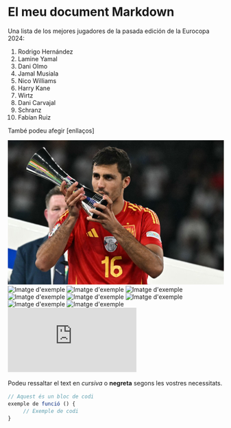 # El meu document Markdown

Una lista de los mejores jugadores de la pasada edición de la Eurocopa 2024:

1. Rodrigo Hernández
2. Lamine Yamal
3. Dani Olmo
4. Jamal Musiala
5. Nico Williams
6. Harry Kane
7. Wirtz
8. Dani Carvajal
9. Schranz
10. Fabían Ruiz


També podeu afegir [enllaços]

![Imatge d'exemple](rODRI.jpeg)
![Imatge d'exemple](LAMINEYAMAL.avif)
![Imatge d'exemple](https://monterrassa.cat/app/uploads/sites/19/2024/07/whatsapp-image-2024-07-15-at-13.10.09.jpeg)
![Imatge d'exemple](https://oneftbl-cms.imgix.net/https%3A%2F%2Fwww.getfootballnewsgermany.com%2Fassets%2Ffbl-euro-2024-match14-ger-hun.jpg?auto=format%2Ccompress&crop=faces&dpr=2&fit=crop&h=630&q=25&w=840&s=2cc753bccfb747a1ab6485eb19282a45)
![Imatge d'exemple](https://imagenes.elpais.com/resizer/v2/KCYUNDPH25BORIPLG5GC45DSKY.jpg?auth=dc4b4c8f4d50d22ecf104bff69c7277b839089accd61c532c48e6aa707abca8b&width=1200)
![Imatge d'exemple](https://e-ad.americatv.com.pe/futbol-mundial-que-harry-kane-fue-tendencia-titulo-espana-eurocopa-2024-n445759-609x342-1024772.jpg)
![Imatge d'exemple](https://oneftbl-cms.imgix.net/https%3A%2F%2Ffilebucket.onefootball.com%2F2024%2F6%2F1718392844395-blob?auto=format%2Ccompress&crop=faces&dpr=2&fit=crop&h=630&q=25&w=840&s=0e96ec003d3ba559d5765d0722367dd4)
![Imatge d'exemple](https://images.ecestaticos.com/mSmp0gItgNFf4JuFaMByOY4mCdY=/0x185:2273x1462/972x547/filters:fill(white):format(jpg)/f.elconfidencial.com%2Foriginal%2F2d4%2F01a%2F816%2F2d401a816b47ef4e439c50a37f567418.jpg)
![Imatge d'exemple](https://livesport-ott-images.ssl.cdn.cra.cz/r900xfq60/2db8d571-8aa5-4cdb-8c47-8d4e55ed99e4.avif)
![Imatge d'exemple](https://img-s-msn-com.akamaized.net/tenant/amp/entityid/BB1qJ6Uw.img?w=760&h=427&m=6&x=309&y=30&s=82&d=82)

Podeu ressaltar el text en *cursiva* o **negreta** segons les vostres necessitats.

```javascript
// Aquest és un bloc de codi
exemple de funció () {
     // Exemple de codi
}
